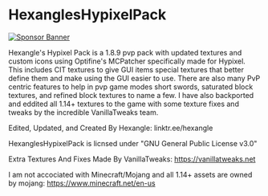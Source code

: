 # HexanglesHypixelPack

[![Sponsor Banner](https://scalacube.com/images/banners/modpack.jpg)](https://scalacube.com/p/_hosting_server_minecraft/2647495)

Hexangle's Hypixel Pack is a 1.8.9 pvp pack with updated textures and custom icons using Optifine's MCPatcher specifically made for Hypixel. This includes CIT textures to give GUI items special textures that better define them and make using the GUI easier to use. There are also many PvP centric features to help in pvp game modes short swords, saturated block textures, and refined block textures to name a few. I have also backported and eddited all 1.14+ textures to the game with some texture fixes and tweaks by the incredible VanillaTweaks team.

Edited, Updated, and Created By Hexangle: linktr.ee/hexangle

HexanglesHypixelPack is licnsed under "GNU General Public License v3.0"

Extra Textures And Fixes Made By VanillaTweaks: https://vanillatweaks.net

I am not accociated with Minecraft/Mojang and all 1.14+ assets are owned by mojang: https://www.minecraft.net/en-us
